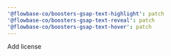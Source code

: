 ```yaml
---
'@flowbase-co/boosters-gsap-text-highlight': patch
'@flowbase-co/boosters-gsap-text-reveal': patch
'@flowbase-co/boosters-gsap-text-hover': patch
---
```


Add license
